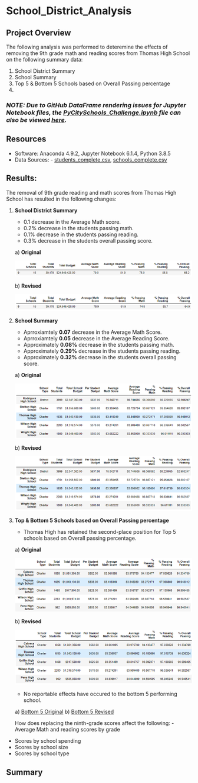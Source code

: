 # School_District_Analysis

## Project Overview
The following analysis was performed to deteremine the effects of removing the 9th grade math and reading scores from Thomas High School on the following summary data:

1. School District Summary
2. School Summary
3. Top 5 & Bottom 5 Schools based on Overall Passing percentage
4.

### ***NOTE: Due to GitHub DataFrame rendering issues for Jupyter Notebook files, the [PyCitySchools_Challenge.ipynb](PyCitySchools_Challenge.ipynb) file can also be viewed [here](https://nbviewer.jupyter.org/github/joshb738/School_District_Analysis/blob/main/PyCitySchools_Challenge.ipynb).***

## Resources 
- Software: Anaconda 4.9.2, Jupyter Notebook 6.1.4, Python 3.8.5
- Data Sources: - [students_complete.csv](Resources/students_complete.csv), [schools_complete.csv](Resources/schools_complete.csv)


## Results: 

The removal of 9th grade reading and math scores from Thomas High School has resulted in the following changes:  

1. **School District Summary**
   - 0.1 decrease in the Average Math score.
   - 0.2% decrease in the students passing math.
   - 0.1% decrease in the students passing reading.
   - 0.3% decrease in the students overall passing score.
   
   a) **Original**
   <p align="left">
   <img src="Resources/district_summary_original.PNG">
   </p>
   
   b) **Revised**
   <p align="left">
   <img src="Resources/district_summary_revised.PNG">
   </p>
   
2. **School Summary**
   - Aprroxiamtely **0.07** decrease in the Average Math Score.
   - Aprroxiamtely **0.05** decrease in the Average Reading Score.
   - Approximately **0.08%** decrease in the students passing math.
   - Approximately **0.29%** decrease in the students passing reading.
   - Approximately **0.32%** decrease in the students overall passing score.
   
   a) **Original**
   <p align="left">
   <img src="Resources/per_school_summary_original.PNG">
   </p>
   
   b) **Revised**
   <p align="left">
   <img src="Resources/per_school_summary_revised.PNG">
   </p>

3. **Top & Bottom 5 Schools based on Overall Passing percentage**
   -  Thomas High has retained the second-place position for Top 5 schools based on Overall passing percentage.
   
   a) **Original**
   <p align="left">
   <img src="Resources/top5_schools_original.PNG">
   </p>
   
   b) **Revised**
   <p align="left">
   <img src="Resources/top5_schools_revised.PNG">
   </p>
   
   - No reportable effects have occured to the bottom 5 performing school.
   
   a) [Bottom 5 Original](Resources/bottom5_schools_original)
   b) [Bottom 5 Revised](Resources/bottom5_schools_revised)
   
   How does replacing the ninth-grade scores affect the following:
  -Average Math and reading scores by grade
  - Scores by school spending
  - Scores by school size
  - Scores by school type


## Summary
